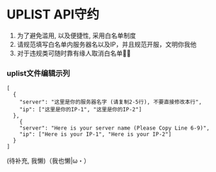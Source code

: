 # UPLIST API守约
1. 为了避免滥用, 以及便捷性, 采用白名单制度
2. 请规范填写白名单内服务器名以及IP，并且规范开服，文明你我他
3. 对于违规类可随时靠有缘人取消白名单🤏🏻
### uplist文件编辑示列
```
[
  {
    "server": "这里是你的服务器名字 (请复制2-5行), 不要直接修改本行",
    "ip": ["这里是你的IP-1", "这里是你的IP-2"]
  },
    {
    "server": "Here is your server name (Please Copy Line 6-9)",
    "ip": ["Here is your IP-1", "Here is your IP-2"]
  }
]
```
(待补充, 我懒)（我也懒|ω・）